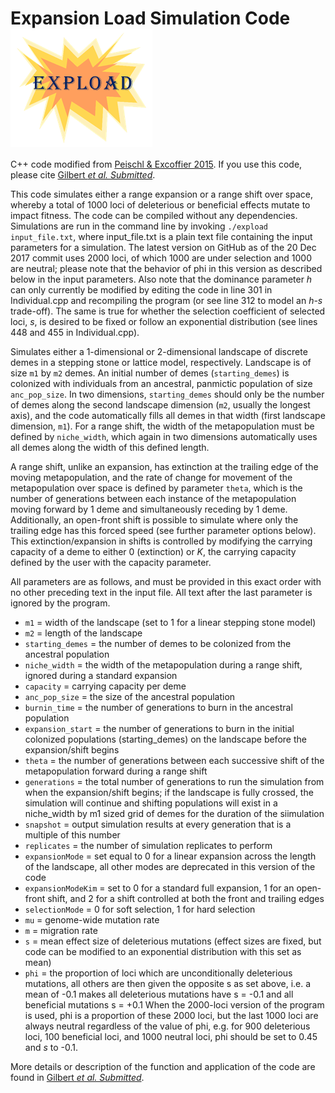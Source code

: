 <h1>
<div>
	<span>Expansion Load Simulation Code</span>
	<img style="vertical-align:middle" src="ExpLoad_Logo.png">
</div>
</h1>

C++ code modified from [Peischl & Excoffier 2015](http://onlinelibrary.wiley.com/doi/10.1111/mec.13154/abstract). If you use this code, please cite [Gilbert *et al. Submitted*](https://www.biorxiv.org/content/early/2018/05/29/333252).

This code simulates either a range expansion or a range shift over space, whereby a total of 1000 loci of deleterious or beneficial effects mutate to impact fitness. The code can be compiled without any dependencies. Simulations are run in the command line by invoking `./expload input_file.txt`, where input_file.txt is a plain text file containing the input parameters for a simulation. The latest version on GitHub as of the 20 Dec 2017 commit uses 2000 loci, of which 1000 are under selection and 1000 are neutral; please note that the behavior of phi in this version as described below in the input parameters. Also note that the dominance parameter *h* can only currently be modified by editing the code in line 301 in Individual.cpp and recompiling the program (or see line 312 to model an *h-s* trade-off). The same is true for whether the selection coefficient of selected loci, *s*, is desired to be fixed or follow an exponential distribution (see lines 448 and 455 in Individual.cpp).

Simulates either a 1-dimensional or 2-dimensional landscape of discrete demes in a stepping stone or lattice model, respectively. Landscape is of size `m1` by `m2` demes. An initial number of demes (`starting_demes`) is colonized with individuals from an ancestral, panmictic population of size `anc_pop_size`. In two dimensions, `starting_demes` should only be the number of demes along the second landscape dimension (`m2`, usually the longest axis), and the code automatically fills all demes in that width (first landscape dimension, `m1`). For a range shift, the width of the metapopulation must be defined by `niche_width`, which again in two dimensions automatically uses all demes along the width of this defined length.

A range shift, unlike an expansion, has extinction at the trailing edge of the moving metapopulation, and the rate of change for movement of the metapopulation over space is defined by parameter `theta`, which is the number of generations between each instance of the metapopulation moving forward by 1 deme and simultaneously receding by 1 deme. Additionally, an open-front shift is possible to simulate where only the trailing edge has this forced speed (see further parameter options below). This extinction/expansion in shifts is controlled by modifying the carrying capacity of a deme to either 0 (extinction) or *K*, the carrying capacity defined by the user with the capacity parameter.

All parameters are as follows, and must be provided in this exact order with no other preceding text in the input file. All text after the last parameter is ignored by the program.

* `m1` = width of the landscape (set to 1 for a linear stepping stone model)
* `m2` = length of the landscape
* `starting_demes` = the number of demes to be colonized from the ancestral population
* `niche_width` = the width of the metapopulation during a range shift, ignored during a standard expansion
* `capacity` = carrying capacity per deme
* `anc_pop_size` = the size of the ancestral population
* `burnin_time` = the number of generations to burn in the ancestral population
* `expansion_start` = the number of generations to burn in the initial colonized populations (starting_demes) on the landscape before the expansion/shift begins
* `theta` = the number of generations between each successive shift of the metapopulation forward during a range shift
* `generations` = the total number of generations to run the simulation from when the expansion/shift begins; if the landscape is fully crossed, the simulation will continue and shifting populations will exist in a niche_width by m1 sized grid of demes for the duration of the siimulation
* `snapshot` = output simulation results at every generation that is a multiple of this number
* `replicates` = the number of simulation replicates to perform
* `expansionMode` = set equal to 0 for a linear expansion across the length of the landscape, all other modes are deprecated in this version of the code
* `expansionModeKim` = set to 0 for a standard full expansion, 1 for an open-front shift, and 2 for a shift controlled at both the front and trailing edges
* `selectionMode` = 0 for soft selection, 1 for hard selection
* `mu` = genome-wide mutation rate
* `m` = migration rate
* `s` = mean effect size of deleterious mutations (effect sizes are fixed, but code can be modified to an exponential distribution with this set as mean)
* `phi` = the proportion of loci which are unconditionally deleterious mutations, all others are then given the opposite s as set above, i.e. a mean of -0.1 makes all deleterious mutations have s = -0.1 and all beneficial mutations s = +0.1  When the 2000-loci version of the program is used, phi is a proportion of these 2000 loci, but the last 1000 loci are always neutral regardless of the value of phi, e.g. for 900 deleterious loci, 100 beneficial loci, and 1000 neutral loci, phi should be set to 0.45 and *s* to -0.1.

More details or description of the function and application of the code are found in [Gilbert *et al. Submitted*](https://www.biorxiv.org/content/early/2018/05/29/333252).